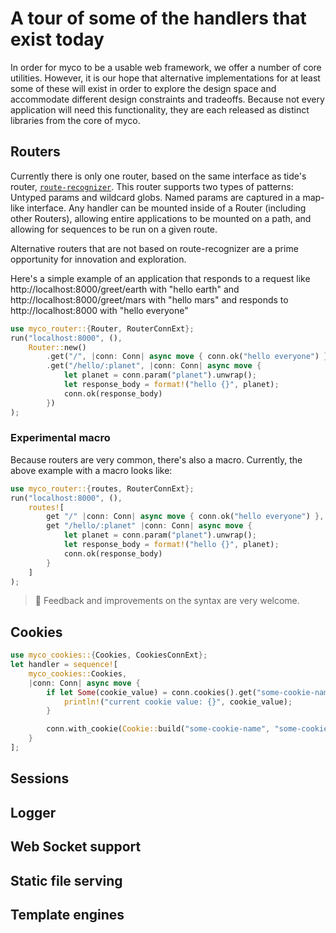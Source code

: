 # A tour of some of the handlers that exist today

In order for myco to be a usable web framework, we offer a number of
core utilities. However, it is our hope that alternative
implementations for at least some of these will exist in order to
explore the design space and accommodate different design constraints
and tradeoffs. Because not every application will need this
functionality, they are each released as distinct libraries from the
core of myco.

## Routers

Currently there is only one router, based on the same interface as
tide's router,
[`route-recognizer`](https://github.com/http-rs/route-recognizer). This
router supports two types of patterns: Untyped params and wildcard
globs. Named params are captured in a map-like interface. Any handler
can be mounted inside of a Router (including other Routers), allowing
entire applications to be mounted on a path, and allowing for
sequences to be run on a given route.

Alternative routers that are not based on route-recognizer are a prime
opportunity for innovation and exploration.

Here's a simple example of an application that responds to a request like http://localhost:8000/greet/earth with "hello earth" and http://localhost:8000/greet/mars with "hello mars" and responds to http://localhost:8000 with "hello everyone"

```rust
use myco_router::{Router, RouterConnExt};
run("localhost:8000", (),
    Router::new()
        .get("/", |conn: Conn| async move { conn.ok("hello everyone") })
        .get("/hello/:planet", |conn: Conn| async move {
            let planet = conn.param("planet").unwrap();
            let response_body = format!("hello {}", planet);
            conn.ok(response_body)
        })
);
```

### Experimental macro

Because routers are very common, there's also a macro. Currently, the above example with a macro looks like:

```rust
use myco_router::{routes, RouterConnExt};
run("localhost:8000", (),
    routes![
        get "/" |conn: Conn| async move { conn.ok("hello everyone") },
        get "/hello/:planet" |conn: Conn| async move {
            let planet = conn.param("planet").unwrap();
            let response_body = format!("hello {}", planet);
            conn.ok(response_body)
        }
    ]
);
```

> 🚧 Feedback and improvements on the syntax are very welcome.

## Cookies

```rust
use myco_cookies::{Cookies, CookiesConnExt};
let handler = sequence![
    myco_cookies::Cookies,
    |conn: Conn| async move {
        if let Some(cookie_value) = conn.cookies().get("some-cookie-name") {
            println!("current cookie value: {}", cookie_value);
        }

        conn.with_cookie(Cookie::build("some-cookie-name", "some-cookie-value").path("/").finish())
    }
];

```

## Sessions

## Logger

## Web Socket support

## Static file serving

## Template engines


